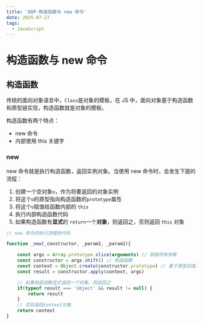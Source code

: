 ```yaml
---
title: 'OOP-构造函数与 new 命令'
date: 2025-07-27
tags:
  - JavaScript
---
```


# 构造函数与 new 命令

## 构造函数

传统的面向对象语言中，`Class`是对象的模板，在 JS 中，面向对象基于构造函数和原型链实现，构造函数就是对象的模板。


构造函数有两个特点：
- new 命令
- 内部使用 this 关键字


### new

new 命令就是执行构造函数，返回实例对象。当使用 new 命令时，会发生下面的流程：

1. 创建一个空对象`o`，作为将要返回的对象实例
2. 将这个`o`的原型指向构造函数的`prototype`属性
3. 将这个`o`赋值给函数内部的 `this`
4. 执行内部构造函数代码
5. 如果构造函数有**显式**的 `return`一个**对象**，则返回之，否则返回 `this` 对象
 
```js
// new 命令的执行流程伪代码

function _new(_constructor, _param1, _param2){

    const args = Array.prototype.slice(arguments) // 获取所有参数
    const constructor = args.shift() // 构造函数
    const context = Object.create(constructor.prototype) // 基于原型创造对象
    const result = constructor.apply(context, args)

    // 如果构造函数显式返回一个对象，则返回之
    if(typeof result === 'object' && result != null) {
        return result
    }
    // 否则返回context对象
    return context
}

```